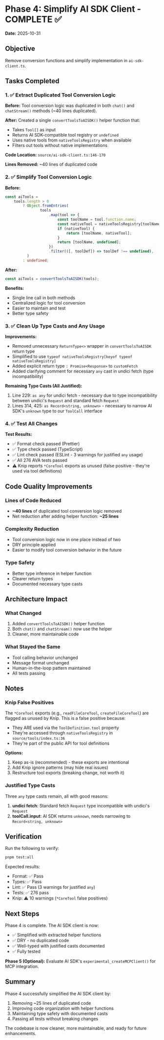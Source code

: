 # Phase 4: Simplify AI SDK Client - COMPLETE ✅

**Date:** 2025-10-31

## Objective

Remove conversion functions and simplify implementation in `ai-sdk-client.ts`.

## Tasks Completed

### 1. ✅ Extract Duplicated Tool Conversion Logic

**Before:** Tool conversion logic was duplicated in both `chat()` and `chatStream()` methods (~40 lines duplicated).

**After:** Created a single `convertToolsToAISDK()` helper function that:

- Takes `Tool[]` as input
- Returns AI SDK-compatible tool registry or `undefined`
- Uses native tools from `nativeToolsRegistry` when available
- Filters out tools without native implementations

**Code Location:** `source/ai-sdk-client.ts:146-170`

**Lines Removed:** ~40 lines of duplicated code

### 2. ✅ Simplify Tool Conversion Logic

**Before:**

```typescript
const aiTools =
	tools.length > 0
		? Object.fromEntries(
				tools
					.map(tool => {
						const toolName = tool.function.name;
						const nativeTool = nativeToolsRegistry[toolName];
						if (nativeTool) {
							return [toolName, nativeTool];
						}
						return [toolName, undefined];
					})
					.filter(([, toolDef]) => toolDef !== undefined),
		  )
		: undefined;
```

**After:**

```typescript
const aiTools = convertToolsToAISDK(tools);
```

**Benefits:**

- Single line call in both methods
- Centralized logic for tool conversion
- Easier to maintain and test
- Better type safety

### 3. ✅ Clean Up Type Casts and Any Usage

**Improvements:**

- Removed unnecessary `ReturnType<>` wrapper in `convertToolsToAISDK` return type
- Simplified to use `typeof nativeToolsRegistry[keyof typeof nativeToolsRegistry]`
- Added explicit return type `: Promise<Response>` to `customFetch`
- Added clarifying comment for necessary `any` cast in undici fetch (type incompatibility)

**Remaining Type Casts (All Justified):**

1. Line 229: `as any` for undici fetch - necessary due to type incompatibility between undici's `Request` and standard fetch `Request`
2. Lines 314, 425: `as Record<string, unknown>` - necessary to narrow AI SDK's `unknown` type to our `ToolCall` interface

### 4. ✅ Test All Changes

**Test Results:**

- ✅ Format check passed (Prettier)
- ✅ Type check passed (TypeScript)
- ✅ Lint check passed (ESLint - 3 warnings for justified `any` usage)
- ✅ All 276 AVA tests passed
- ⚠️ Knip reports `*CoreTool` exports as unused (false positive - they're used via tool definitions)

## Code Quality Improvements

### Lines of Code Reduced

- **~40 lines** of duplicated tool conversion logic removed
- Net reduction after adding helper function: **~25 lines**

### Complexity Reduction

- Tool conversion logic now in one place instead of two
- DRY principle applied
- Easier to modify tool conversion behavior in the future

### Type Safety

- Better type inference in helper function
- Clearer return types
- Documented necessary type casts

## Architecture Impact

### What Changed

1. Added `convertToolsToAISDK()` helper function
2. Both `chat()` and `chatStream()` now use the helper
3. Cleaner, more maintainable code

### What Stayed the Same

- Tool calling behavior unchanged
- Message format unchanged
- Human-in-the-loop pattern maintained
- All tests passing

## Notes

### Knip False Positives

The `*CoreTool` exports (e.g., `readFileCoreTool`, `createFileCoreTool`) are flagged as unused by Knip. This is a false positive because:

- They ARE used via the `ToolDefinition.tool` property
- They're accessed through `nativeToolsRegistry` in `source/tools/index.ts:36`
- They're part of the public API for tool definitions

**Options:**

1. Keep as-is (recommended) - these exports are intentional
2. Add Knip ignore patterns (may hide real issues)
3. Restructure tool exports (breaking change, not worth it)

### Justified Type Casts

Three `any` type casts remain, all with good reasons:

1. **undici fetch**: Standard fetch `Request` type incompatible with undici's `Request`
2. **toolCall.input**: AI SDK returns `unknown`, needs narrowing to `Record<string, unknown>`

## Verification

Run the following to verify:

```bash
pnpm test:all
```

Expected results:

- Format: ✅ Pass
- Types: ✅ Pass
- Lint: ✅ Pass (3 warnings for justified `any`)
- Tests: ✅ 276 pass
- Knip: ⚠️ 10 warnings (`*CoreTool` false positives)

## Next Steps

Phase 4 is complete. The AI SDK client is now:

- ✅ Simplified with extracted helper functions
- ✅ DRY - no duplicated code
- ✅ Well-typed with justified casts documented
- ✅ Fully tested

**Phase 5 (Optional):** Evaluate AI SDK's `experimental_createMCPClient()` for MCP integration.

## Summary

Phase 4 successfully simplified the AI SDK client by:

1. Removing ~25 lines of duplicated code
2. Improving code organization with helper functions
3. Maintaining type safety with documented casts
4. Passing all tests without breaking changes

The codebase is now cleaner, more maintainable, and ready for future enhancements.
